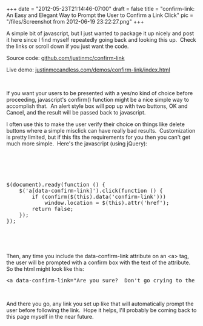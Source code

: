 
+++
date = "2012-05-23T21:14:46-07:00"
draft = false
title = "confirm-link: An Easy and Elegant Way to Prompt the User to Confirm a Link Click"
pic = "/files/Screenshot from 2012-06-19 23:22:27.png"
+++

<p>
A simple bit of javascript, but I just wanted to package it up nicely and post it here since I find myself repeatedly going back and looking this up.&nbsp; Check the links or scroll down if you just want the code.</p>

<p style="text-indent: 0;">
Source code: <a href="http://github.com/justinmc/confirm-link">github.com/justinmc/confirm-link</a><br>

Live demo: <a href="http://www.justinmccandless.com/demos/confirm-link/index.html">justinmccandless.com/demos/confirm-link/index.html</a></p>

<p>
&nbsp;</p>

<p>
If you want your users to be presented with a yes/no kind of choice before proceeding, javascript's confirm() function might be a nice simple way to accomplish that.&nbsp; An alert style box will pop up with two buttons, OK and Cancel, and the result will be passed back to javascript.&nbsp;</p>

<p>
I often use this to make the user verify their choice on things like delete buttons where a simple misclick can have really bad results.&nbsp; Customization is pretty limited, but if this fits the requirements for you then you can't get much more simple.&nbsp; Here's the javascript (using jQuery):</p>

<p>
<br>

&nbsp;</p>


<pre>    
$(document).ready(function () {
    $('a[data-confirm-link]').click(function () {
        if (confirm($(this).data('confirm-link')))
            window.location = $(this).attr('href');
        return false;
    });
});
</pre>

<p>
<br>

&nbsp;</p>

<p>
Then, any time you include the data-confirm-link attribute on an &lt;a&gt; tag, the user will be prompted with a confirm box with the text of the attribute.&nbsp; So the html might look like this:</p>

<pre>&lt;a data-confirm-link="Are you sure?  Don't go crying to the webmaster if you delete something you didn't want to." href="delete.html"&gt;Delete&lt;/a&gt;
</pre>

<p>
&nbsp;</p>

<p>
And there you go, any link you set up like that will automatically prompt the user before following the link.&nbsp; Hope it helps, I'll probably be coming back to this page myself in the near future.</p>